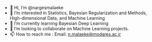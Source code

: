 - 👋 Hi, I’m @nargesmalaeke
- 👀 I’m interested in Statistics, Bayesian Regularization and Methods, High-dimensional Data, and Machine Learning
- 🌱 I’m currently learning Bayesian Deep Learning
- 💞️ I’m looking to collaborate on Machine Learning projects.
- 📫 How to reach me : Email: n.malaeke@modares.ac.ir

<!---
nargesmalaeke/nargesmalaeke is a ✨ special ✨ repository because its `README.md` (this file) appears on your GitHub profile.
You can click the Preview link to take a look at your changes.
--->
